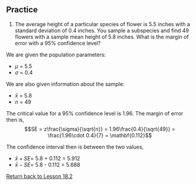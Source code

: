 ## Practice
1. The average height of a particular species of flower is 5.5 inches with a standard deviation of 0.4 inches. You sample a subspecies and find 49 flowers with a sample mean height of 5.8 inches. What is the margin of error with a 95% confidence level?

We are given the population parameters:
* $\mu$ = 5.5
* $\sigma$ = 0.4

We are also given information about the sample:
* $\bar{x}$ = 5.8
* $n$ = 49

The critical value for a 95% confidence level is 1.96. The margin of error then is,
$$SE = z\frac{\sigma}{\sqrt{n}} = 1.96\frac{0.4}{\sqrt{49}} = \frac{1.96\cdot 0.4}{7} = \mathbf{0.112}$$

The confidence interval then is between the two values,
* $\bar{x} + SE =$ 5.8 + 0.112 = 5.912
* $\bar{x} - SE =$ 5.8 - 0.112 = 5.688

[Return back to Lesson 18.2](https://github.com/drolsonmi/SnowCollegeClasses/blob/main/math1040online/Lectures/18_2_CriticalValues.md#practice)